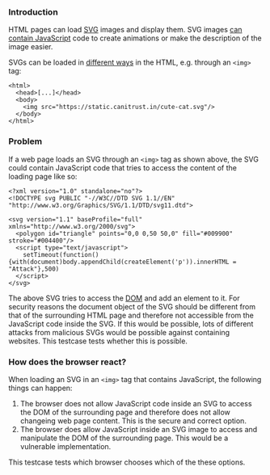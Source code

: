 ### Introduction
HTML pages can load [SVG](https://en.wikipedia.org/wiki/Scalable_Vector_Graphics) images and display them. SVG images [can contain JavaScript](https://www.w3.org/TR/SVG11/script.html) code to create animations or make the description of the image easier.

SVGs can be loaded in [different ways](https://vecta.io/blog/best-way-to-embed-svg) in the HTML, e.g. through an ``<img>`` tag:
``` 
<html>
  <head>[...]</head>
  <body>
    <img src="https://static.canitrust.in/cute-cat.svg"/>
  </body>
</html>
```

### Problem
If a web page loads an SVG through an ``<img>`` tag as shown above, the SVG could contain JavaScript code that tries to access the content of the loading page like so:
```
<?xml version="1.0" standalone="no"?>
<!DOCTYPE svg PUBLIC "-//W3C//DTD SVG 1.1//EN" "http://www.w3.org/Graphics/SVG/1.1/DTD/svg11.dtd">

<svg version="1.1" baseProfile="full" xmlns="http://www.w3.org/2000/svg">
  <polygon id="triangle" points="0,0 0,50 50,0" fill="#009900" stroke="#004400"/>
  <script type="text/javascript">
    setTimeout(function(){with(document)body.appendChild(createElement('p')).innerHTML = "Attack"},500)
  </script>
</svg>
```
The above SVG tries to access the [DOM](https://en.wikipedia.org/wiki/Document_Object_Model) and add an element to it. For security reasons the document object of the SVG should be different from that of the surrounding HTML page and therefore not accessible from the JavaScript code inside the SVG. If this would be possible, lots of different attacks from malicious SVGs would be possible against containing websites. This testcase tests whether this is possible.

### How does the browser react?
When loading an SVG in an ``<img>`` tag that contains JavaScript, the following things can happen:

1. The browser does not allow JavaScript code inside an SVG to access the DOM of the surrounding page and therefore does not allow changeing web page content. This is the secure and correct option.
2. The browser does allow JavaScript inside an SVG image to access and manipulate the DOM of the surrounding page. This would be a vulnerable implementation.

This testcase tests which browser chooses which of the these options.